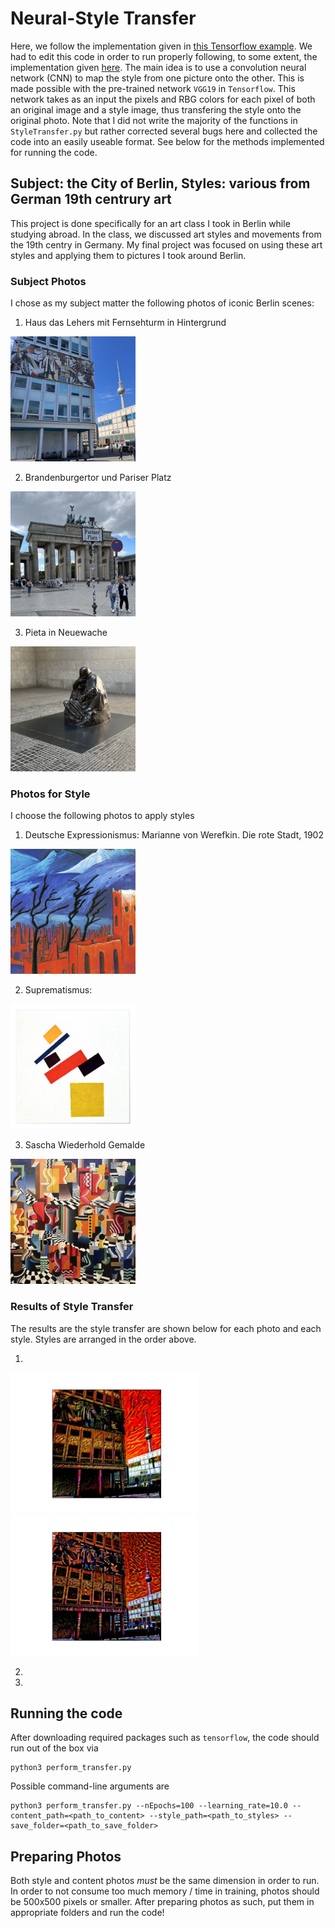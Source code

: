 # Neural-Style Transfer

Here, we follow the implementation given in [this Tensorflow example](https://blog.tensorflow.org/2018/08/neural-style-transfer-creating-art-with-deep-learning.html). We had to edit this code in order to run properly following, to some extent, the implementation given [here](https://github.com/ravising-h/Neural-Style-Transfer). The main idea is to use a convolution neural network (CNN) to map the style from one picture onto the other. This is made possible with the pre-trained network `VGG19` in `Tensorflow`. This network takes as an input the pixels and RBG colors for each pixel of both an original image and a style image, thus transfering the style onto the original photo. Note that I did not write the majority of the functions in `StyleTransfer.py` but rather corrected several bugs here and collected the code into an easily useable format. See below for the methods implemented for running the code. 

## Subject: the City of Berlin, Styles: various from German 19th centrury art

This project is done specifically for an art class I took in Berlin while studying abroad. In the class, we discussed art styles and movements from the 19th centry in Germany. My final project was focused on using these art styles and applying them to pictures I took around Berlin. 

### Subject Photos

I chose as my subject matter the following photos of iconic Berlin scenes:

1. Haus das Lehers mit Fernsehturm in Hintergrund

<img src="https://github.com/lvb5/NeuralStyleTransfer/blob/master/original_content/fernsehturm.jpeg" width=200) />

2. Brandenburgertor und Pariser Platz

<img src="https://github.com/lvb5/NeuralStyleTransfer/blob/master/original_content/pariser_platz.jpeg" width=200) />

3. Pieta in Neuewache 

<img src="https://github.com/lvb5/NeuralStyleTransfer/blob/master/original_content/neue_wache.jpeg" width=200 />

### Photos for Style

I choose the following photos to apply styles

1. Deutsche Expressionismus: Marianne von Werefkin. Die rote Stadt, 1902

<img src="https://github.com/lvb5/NeuralStyleTransfer/blob/master/styles/expressionismus.png" width=200 />

2. Suprematismus: 

<img src="https://github.com/lvb5/NeuralStyleTransfer/blob/master/styles/suprematismus.jpg" width=200 />

3. Sascha Wiederhold Gemalde

<img src="https://github.com/lvb5/NeuralStyleTransfer/blob/master/styles/wiederhold.jpeg" width=200 />

### Results of Style Transfer

The results are the style transfer are shown below for each photo and each style. Styles are arranged in the order above. 

1. 

<img class="image-align-left" src="https://github.com/lvb5/NeuralStyleTransfer/blob/master/finished_product/tv_and_exp/final.jpeg" width=300/><img class="image-align-left" src="https://github.com/lvb5/NeuralStyleTransfer/blob/master/finished_product/tv_and_wiederhold/final.jpeg" width=300>

2. 


3. 

## Running the code

After downloading required packages such as `tensorflow`, the code should run out of the box via

```
python3 perform_transfer.py
```

Possible command-line arguments are

```
python3 perform_transfer.py --nEpochs=100 --learning_rate=10.0 --content_path=<path_to_content> --style_path=<path_to_styles> --save_folder=<path_to_save_folder>
```

## Preparing Photos

Both style and content photos _must_ be the same dimension in order to run. In order to not consume too much memory / time in training, photos should be 500x500 pixels or smaller. After preparing photos as such, put them in appropriate folders and run the code!